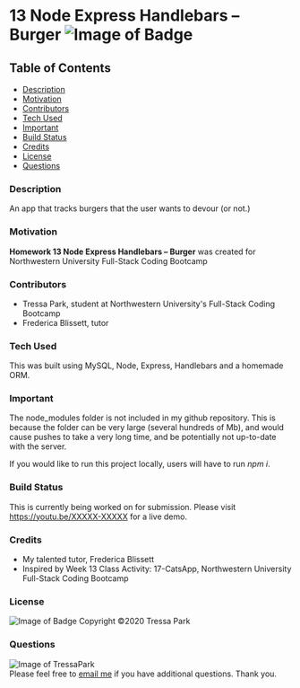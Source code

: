 # 13 Node Express Handlebars – Burger ![Image of Badge](https://img.shields.io/badge/Burger-v%201.0.0-green)

## Table of Contents

* [Description](#description)
<a name="description"></a>
* [Motivation](#motivation)
<a name="motivation"></a>
* [Contributors](#contributors)
<a name="contributors"></a>
* [Tech Used](#tech-used)
<a name="tech-used"></a>
* [Important](#important)
<a name="important"></a>
* [Build Status](#build-status)
<a name="build-status"></a>
* [Credits](#credits)
<a name="credits"></a>
* [License](#license)
<a name="license"></a>
* [Questions](#questions)
<a name="questions"></a>

### Description

An app that tracks burgers that the user wants to devour (or not.)

### Motivation

**Homework 13 Node Express Handlebars – Burger** was created for Northwestern University Full-Stack Coding Bootcamp

### Contributors

* Tressa Park, student at Northwestern University's Full-Stack Coding Bootcamp
* Frederica Blissett, tutor

### Tech Used

This was built using MySQL, Node, Express, Handlebars and a homemade ORM.

### Important

The node_modules folder is not included in my github repository. This is because the folder can be very large (several hundreds of Mb), and would cause pushes to take a very long time, and be potentially not up-to-date with the server.

If you would like to run this project locally, users will have to run *npm i*.

### Build Status

This is currently being worked on for submission. Please visit https://youtu.be/XXXXX-XXXXX for a live demo.

### Credits

* My talented tutor, Frederica Blissett
* Inspired by Week 13 Class Activity: 17-CatsApp, Northwestern University Full-Stack Coding Bootcamp

### License
![Image of Badge](https://img.shields.io/badge/License-Northwestern%20University-brightgreen)
Copyright ©2020 Tressa Park

### Questions
![Image of TressaPark](https://avatars3.githubusercontent.com/u/60233280?v=4)  
   Please feel free to [email me](mailto:tressapark@gmail.com) if you have additional questions. Thank you.


